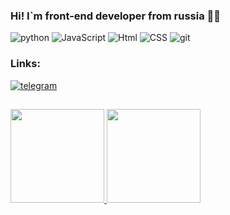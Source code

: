 ### Hi! I`m front-end developer from russia 👨‍💻

![python](https://img.shields.io/badge/-python-090909?style=for-the-badge&logo=python)
![JavaScript](https://img.shields.io/badge/-JavaScript-090909?style=for-the-badge&logo=javascript)
![Html](https://img.shields.io/badge/-HTML-090909?style=for-the-badge&logo=html5)
![CSS](https://img.shields.io/badge/-CSS-090909?style=for-the-badge&logo=css3)
![git](https://img.shields.io/badge/-git-090909?style=for-the-badge&logo=git)

### Links:

[![telegram](https://img.shields.io/badge/-telegram-090909?style=for-the-badge&logo=telegram)](https://t.me/mixed_dev)

##

 <div>
  <a href="https://github.com/m1xeddos">
  <img height="150em" src="https://github-readme-stats.vercel.app/api?username=m1xeddos&show_icons=true&theme=dracula&include_all_commits=true&count_private=true"/>
  <img height="150em" src="https://github-readme-stats.vercel.app/api/top-langs/?username=m1xeddos&layout=compact&langs_count=7&theme=dracula"/>
</div>
